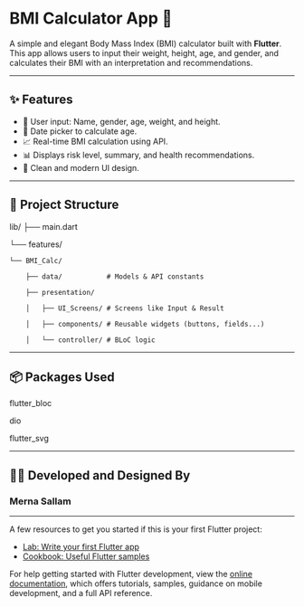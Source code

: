 # BMI Calculator App 🧮

A simple and elegant Body Mass Index (BMI) calculator built with **Flutter**.  
This app allows users to input their weight, height, age, and gender, and calculates their BMI with an interpretation and recommendations.

---

## ✨ Features

- 👤 User input: Name, gender, age, weight, and height.
- 📆 Date picker to calculate age.
- 📈 Real-time BMI calculation using API.
- 📊 Displays risk level, summary, and health recommendations.
- 🎨 Clean and modern UI design.

---

## 📁 Project Structure
lib/
├── main.dart

└── features/

    └── BMI_Calc/
    
        ├── data/           # Models & API constants
        
        ├── presentation/
        
        │   ├── UI_Screens/ # Screens like Input & Result
        
        │   ├── components/ # Reusable widgets (buttons, fields...)
        
        │   └── controller/ # BLoC logic


---

## 📦 Packages Used

flutter_bloc

dio

flutter_svg

---

## 👩‍💻 Developed and Designed By
 
 ### Merna Sallam

---
A few resources to get you started if this is your first Flutter project:

- [Lab: Write your first Flutter app](https://docs.flutter.dev/get-started/codelab)
- [Cookbook: Useful Flutter samples](https://docs.flutter.dev/cookbook)

For help getting started with Flutter development, view the
[online documentation](https://docs.flutter.dev/), which offers tutorials,
samples, guidance on mobile development, and a full API reference.
